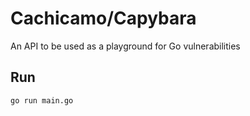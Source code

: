 # Cachicamo/Capybara 

An API to be used as a playground for Go vulnerabilities

## Run 
```
go run main.go
```